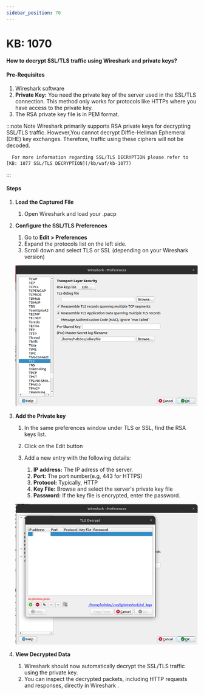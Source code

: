 ```yaml
---
sidebar_position: 70
---
```


# KB: 1070

#### **How to decrypt SSL/TLS traffic using Wireshark and private keys?**


#### Pre-Requisites
  
   1. Wireshark software
   2. **Private Key:** You need the private key of the server used in the SSL/TLS connection. This method only works for protocols like HTTPs where you have access to the private key.
   3. The RSA private key file is in PEM format.

   :::note Note
     Wireshark primarily supports RSA private keys for decrypting SSL/TLS traffic. However,You cannot decrypt Diffie-Hellman Ephemeral (DHE) key exchanges. Therefore, traffic using these ciphers will not be decoded.
   
      For more information regarding SSL/TLS DECRYPTION please refer to [KB: 1077 SSL/TLS DECRYPTION](/kb/waf/kb-1077)
   :::

#### Steps

   1. **Load the Captured File**
      
      1. Open Wireshark and load your .pacp
   
   2. **Configure the SSL/TLS Preferences**
      
      1. Go to **Edit > Preferences**
      2. Expand the protocols list on the left side.
      3. Scroll down and select TLS or SSL (depending on your Wireshark version)

      ![kb-1070](/img/waf/v8/kb/tls.png)
   

   3. **Add the Private key**
      
      1. In the same preferences window under TLS or SSL, find the RSA keys list.
      2. Click on the Edit button
      3. Add a new entry with the following details: 
         
         1. **IP address:** The IP adress of the server.
         2. **Port:**  The port number(e.g, 443 for HTTPS)
         3. **Protocol:** Typically, HTTP
         4. **Key File:** Browse and select the server's private key file
         5. **Password:**  If the key file is encrypted, enter the password.
      
      ![kb-1070](/img/waf/v8/kb/rsa-key.png)
   
   4. **View Decrypted Data**
      
      1. Wireshark should now automatically decrypt the SSL/TLS traffic using the private key.
      2. You can inspect the decrypted packets, including HTTP requests and responses, directly in Wireshark     .  